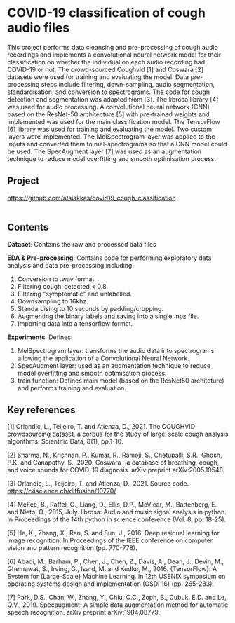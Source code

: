 # COVID-19 classification of cough audio files

This project performs data cleansing and pre-processing of cough audio recordings and implements a convolutional neural network model for their classification on whether the individual on each audio recording had COVID-19 or not. The crowd-sourced Coughvid [1] and Coswara [2] datasets were used for training and evaluating the model. Data pre-processing steps include filtering, down-sampling, audio segmentation, standardisation, and conversion to spectrograms. The code for cough detection and segmentation was adapted from [3]. The librosa library [4] was used for audio processing. A convolutional neural network (CNN) based on the ResNet-50 architecture [5] with pre-trained weights and implemented was used for the main classification model. The TensorFlow [6] library was used for training and evaluating the model. Two custom layers were implemented. The MelSpectrogram layer was applied to the inputs and converted them to mel-spectrograms so that a CNN model could be used. The SpecAugment layer [7] was used as an augmentation technique to reduce model overfitting and smooth optimisation process.


## Project

https://github.com/atsiakkas/covid19_cough_classification<br/>
<br/>


## Contents

**Dataset**: Contains the raw and processed data files

**EDA & Pre-processing**: Contains code for performing exploratory data analysis and data pre-processing including:
  1. Conversion to .wav format
  2. Filtering cough_detected < 0.8.
  3. Filtering "symptomatic" and unlabelled.
  4. Downsampling to 16khz.
  5. Standardising to 10 seconds by padding/cropping.
  6. Augmenting the binary labels and saving into a single .npz file.
  7. Importing data into a tensorflow format.

**Experiments**: Defines:
  1. MelSpectrogram layer: transforms the audio data into spectrograms allowing the application of a Convolutional Neural Network.
  2. SpecAugment layer: used as an augmentation technique to reduce model overfitting and smooth optimisation process.
  3. train function: Defines main model (based on the ResNet50 architeture) and performs training and evaluation.


## Key references

[1] Orlandic, L., Teijeiro, T. and Atienza, D., 2021. The COUGHVID crowdsourcing dataset, a corpus for the study of large-scale cough analysis algorithms. Scientific Data, 8(1), pp.1-10.

[2] Sharma, N., Krishnan, P., Kumar, R., Ramoji, S., Chetupalli, S.R., Ghosh, P.K. and Ganapathy, S., 2020. Coswara--a database of breathing, cough, and voice sounds for COVID-19 diagnosis. arXiv preprint arXiv:2005.10548.

[3] Orlandic, L., Teijeiro, T. and Atienza, D., 2021. Source code. https://c4science.ch/diffusion/10770/

[4] McFee, B., Raffel, C., Liang, D., Ellis, D.P., McVicar, M., Battenberg, E. and Nieto, O., 2015, July. librosa: Audio and music signal analysis in python. In Proceedings of the 14th python in science conference (Vol. 8, pp. 18-25).

[5] He, K., Zhang, X., Ren, S. and Sun, J., 2016. Deep residual learning for image recognition. In Proceedings of the IEEE conference on computer vision and pattern recognition (pp. 770-778).

[6] Abadi, M., Barham, P., Chen, J., Chen, Z., Davis, A., Dean, J., Devin, M., Ghemawat, S., Irving, G., Isard, M. and Kudlur, M., 2016. {TensorFlow}: A System for {Large-Scale} Machine Learning. In 12th USENIX symposium on operating systems design and implementation (OSDI 16) (pp. 265-283).

[7] Park, D.S., Chan, W., Zhang, Y., Chiu, C.C., Zoph, B., Cubuk, E.D. and Le, Q.V., 2019. Specaugment: A simple data augmentation method for automatic speech recognition. arXiv preprint arXiv:1904.08779.

